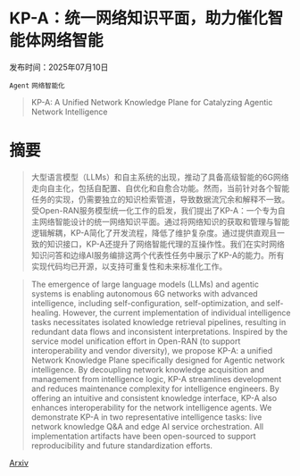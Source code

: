 # KP-A：统一网络知识平面，助力催化智能体网络智能

发布时间：2025年07月10日

`Agent` `网络智能化`

> KP-A: A Unified Network Knowledge Plane for Catalyzing Agentic Network Intelligence

# 摘要

> 大型语言模型（LLMs）和自主系统的出现，推动了具备高级智能的6G网络走向自主化，包括自配置、自优化和自愈合功能。然而，当前针对各个智能任务的实现，仍需要独立的知识检索管道，导致数据流冗余和解释不一致。受Open-RAN服务模型统一化工作的启发，我们提出了KP-A：一个专为自主网络智能设计的统一网络知识平面。通过将网络知识的获取和管理与智能逻辑解耦，KP-A简化了开发流程，降低了维护复杂度。通过提供直观且一致的知识接口，KP-A还提升了网络智能代理的互操作性。我们在实时网络知识问答和边缘AI服务编排这两个代表性任务中展示了KP-A的能力。所有实现代码均已开源，以支持可重复性和未来标准化工作。

> The emergence of large language models (LLMs) and agentic systems is enabling autonomous 6G networks with advanced intelligence, including self-configuration, self-optimization, and self-healing. However, the current implementation of individual intelligence tasks necessitates isolated knowledge retrieval pipelines, resulting in redundant data flows and inconsistent interpretations. Inspired by the service model unification effort in Open-RAN (to support interoperability and vendor diversity), we propose KP-A: a unified Network Knowledge Plane specifically designed for Agentic network intelligence. By decoupling network knowledge acquisition and management from intelligence logic, KP-A streamlines development and reduces maintenance complexity for intelligence engineers. By offering an intuitive and consistent knowledge interface, KP-A also enhances interoperability for the network intelligence agents. We demonstrate KP-A in two representative intelligence tasks: live network knowledge Q&A and edge AI service orchestration. All implementation artifacts have been open-sourced to support reproducibility and future standardization efforts.

[Arxiv](https://arxiv.org/abs/2507.08164)